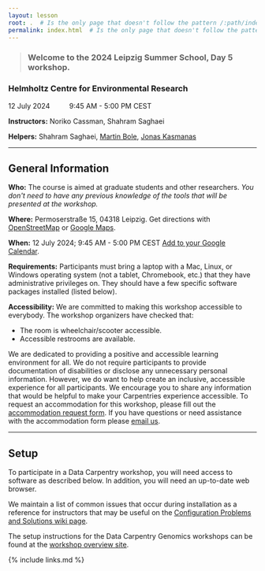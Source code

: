 ```yaml
---
layout: lesson
root: .  # Is the only page that doesn't follow the pattern /:path/index.html
permalink: index.html  # Is the only page that doesn't follow the pattern /:path/index.html
---
```



> ### Welcome to the **2024 Leipzig Summer School, Day 5** workshop.
### Helmholtz Centre for Environmental Research
12 July 2024  &nbsp;&nbsp;&nbsp;&nbsp;&nbsp;&nbsp;&nbsp;&nbsp; 9:45 AM - 5:00 PM CEST

**Instructors:** Noriko Cassman, Shahram Saghaei

**Helpers:** Shahram Saghaei, [Martin Bole](mailto:martin.bole@ufz.de), [Jonas Kasmanas](mailto:jonas.kasmanas@ufz.de)

---

## General Information

**Who:** The course is aimed at graduate students and other researchers. *You don't need to have any previous knowledge of the tools that will be presented at the workshop.*

**Where:** Permoserstraße 15, 04318 Leipzig. Get directions with [OpenStreetMap](https://www.openstreetmap.org/) or [Google Maps](https://maps.google.com).

**When:** 12 July 2024; 9:45 AM - 5:00 PM CEST [Add to your Google Calendar](https://calendar.google.com/).

**Requirements:** Participants must bring a laptop with a Mac, Linux, or Windows operating system (not a tablet, Chromebook, etc.) that they have administrative privileges on. They should have a few specific software packages installed (listed below).

**Accessibility:** We are committed to making this workshop accessible to everybody. The workshop organizers have checked that:
- The room is wheelchair/scooter accessible.
- Accessible restrooms are available.

We are dedicated to providing a positive and accessible learning environment for all. We do not require participants to provide documentation of disabilities or disclose any unnecessary personal information. However, we do want to help create an inclusive, accessible experience for all participants. We encourage you to share any information that would be helpful to make your Carpentries experience accessible. To request an accommodation for this workshop, please fill out the [accommodation request form](https://example.com). If you have questions or need assistance with the accommodation form please [email us](mailto:email@example.com).

---

## Setup

To participate in a Data Carpentry workshop, you will need access to software as described below. In addition, you will need an up-to-date web browser.

We maintain a list of common issues that occur during installation as a reference for instructors that may be useful on the [Configuration Problems and Solutions wiki page](https://example.com/wiki).

The setup instructions for the Data Carpentry Genomics workshops can be found at the [workshop overview site](https://example.com/overview).

{% include links.md %}
